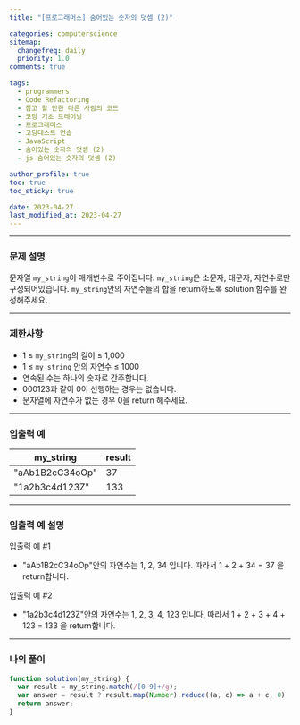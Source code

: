 ```yaml
---
title: "[프로그래머스] 숨어있는 숫자의 덧셈 (2)"

categories: computerscience
sitemap:
  changefreq: daily
  priority: 1.0
comments: true

tags:
  - programmers
  - Code Refactoring
  - 참고 할 만한 다른 사람의 코드
  - 코딩 기초 트레이닝
  - 프로그래머스
  - 코딩테스트 연습
  - JavaScript
  - 숨어있는 숫자의 덧셈 (2)
  - js 숨어있는 숫자의 덧셈 (2)

author_profile: true
toc: true
toc_sticky: true

date: 2023-04-27
last_modified_at: 2023-04-27
---
```


---

### 문제 설명

문자열 `my_string`이 매개변수로 주어집니다. `my_string`은 소문자, 대문자, 자연수로만 구성되어있습니다. `my_string`안의 자연수들의 합을 return하도록 solution 함수를 완성해주세요.

---

### 제한사항

- 1 ≤ `my_string`의 길이 ≤ 1,000
- 1 ≤ `my_string` 안의 자연수 ≤ 1000
- 연속된 수는 하나의 숫자로 간주합니다.
- 000123과 같이 0이 선행하는 경우는 없습니다.
- 문자열에 자연수가 없는 경우 0을 return 해주세요.

---

### 입출력 예

| my_string       | result |
| --------------- | ------ |
| "aAb1B2cC34oOp" | 37     |
| "1a2b3c4d123Z"  | 133    |

---

### **입출력 예 설명**

입출력 예 #1

- "aAb1B2cC34oOp"안의 자연수는 1, 2, 34 입니다. 따라서 1 + 2 + 34 = 37 을 return합니다.

입출력 예 #2

- "1a2b3c4d123Z"안의 자연수는 1, 2, 3, 4, 123 입니다. 따라서 1 + 2 + 3 + 4 + 123 = 133 을 return합니다.

---

### 나의 풀이

```jsx
function solution(my_string) {
  var result = my_string.match(/[0-9]+/g);
  var answer = result ? result.map(Number).reduce((a, c) => a + c, 0) : 0;
  return answer;
}
```

